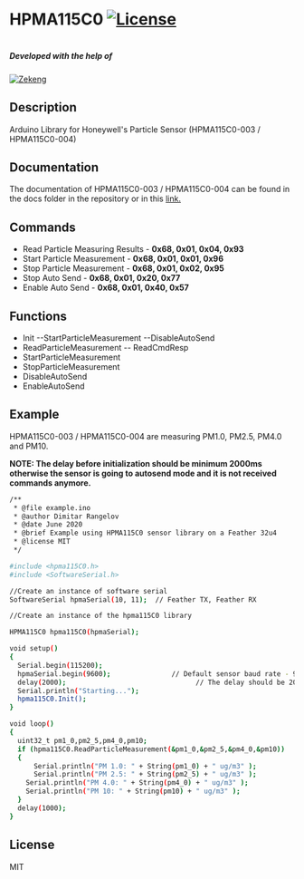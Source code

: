 # HPMA115C0    [![License](http://img.shields.io/:license-mit-blue.svg?style=flat-square)](http://badges.mit-license.org) 
#
#
##### Developed with the help of 
[![Zekeng](https://i.ibb.co/7SYVMvS/rsz-logo-zekeng-234x150.png)](https://zekeng.com)

## Description

 Arduino Library for Honeywell's Particle Sensor (HPMA115C0-003 / HPMA115C0-004)  
## Documentation
    
The documentation of HPMA115C0-003 / HPMA115C0-004 can be found in the docs folder in the repository or in this [link.](https://sensing.honeywell.com/honeywell-sensing-particulate-hpm-series-datasheet-32322550)
## Commands
  - Read Particle Measuring Results - **0x68, 0x01, 0x04, 0x93**
  - Start Particle Measurement - **0x68, 0x01, 0x01, 0x96**
  - Stop Particle Measurement - **0x68, 0x01, 0x02, 0x95**
  - Stop Auto Send - **0x68, 0x01, 0x20, 0x77**
  - Enable Auto Send - **0x68, 0x01, 0x40, 0x57**

## Functions
 - Init
    --StartParticleMeasurement
    --DisableAutoSend
  - ReadParticleMeasurement
  -- ReadCmdResp
  - StartParticleMeasurement
  - StopParticleMeasurement
  - DisableAutoSend
  - EnableAutoSend

## Example
HPMA115C0-003 / HPMA115C0-004 are measuring PM1.0, PM2.5, PM4.0 and PM10. 

**NOTE: The delay before initialization should be minimum 2000ms otherwise the sensor is going to autosend mode and it is not received commands anymore.**
```sh
/**
 * @file example.ino
 * @author Dimitar Rangelov
 * @date June 2020
 * @brief Example using HPMA115C0 sensor library on a Feather 32u4
 * @license MIT
 */

#include <hpma115C0.h>
#include <SoftwareSerial.h>

//Create an instance of software serial
SoftwareSerial hpmaSerial(10, 11); 	// Feather TX, Feather RX

//Create an instance of the hpma115C0 library

HPMA115C0 hpma115C0(hpmaSerial);

void setup() 
{
  Serial.begin(115200);
  hpmaSerial.begin(9600); 			    // Default sensor baud rate - 9600
  delay(2000); 						          // The delay should be 2000-5000 ms 
  Serial.println("Starting...");
  hpma115C0.Init();
}

void loop() 
{
  uint32_t pm1_0,pm2_5,pm4_0,pm10;
  if (hpma115C0.ReadParticleMeasurement(&pm1_0,&pm2_5,&pm4_0,&pm10))
  {
	  Serial.println("PM 1.0: " + String(pm1_0) + " ug/m3" );
	  Serial.println("PM 2.5: " + String(pm2_5) + " ug/m3" );
    Serial.println("PM 4.0: " + String(pm4_0) + " ug/m3" );
    Serial.println("PM 10: " + String(pm10) + " ug/m3" );
  }
  delay(1000);
}
```
License
----

MIT
